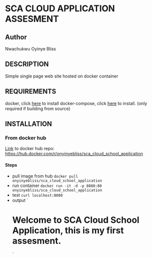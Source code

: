 # SCA CLOUD APPLICATION ASSESMENT

## Author
Nwachukwu Oyinye Bliss

## DESCRIPTION
Simple single page web site hosted on docker container

## REQUIREMENTS
docker, click [here](https://docs.docker.com/engine/install/) to install
docker-compose, click [here](https://docs.docker.com/compose/install/) to install. (only required if building from source)

## INSTALLATION
### From docker hub

[Link](https://hub.docker.com/r/onyinyebliss/sca_cloud_school_application) to docker hub repo: https://hub.docker.com/r/onyinyebliss/sca_cloud_school_application


#### Steps

- pull image from hub
    `docker pull onyinyebliss/sca_cloud_school_application`
- run container
    `docker run -it -d -p 8080:80 onyinyebliss/sca_cloud_school_application`
- test
    `curl localhost:8080`
- output 
    `<html>
        <h1>
            Welcome to SCA Cloud School Application, this is my first assesment.
        </h1>
    </html>`
